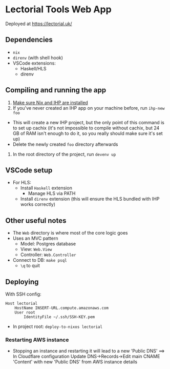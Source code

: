 # Lectorial Tools Web App

Deployed at https://lectorial.uk/

## Dependencies

- `nix`
- `direnv` (with shell hook)
- VSCode extensions:
  - Haskell/HLS
  - direnv

## Compiling and running the app

1. [Make sure Nix and IHP are installed](https://ihp.digitallyinduced.com/Guide/installation.html)
1. If you've never created an IHP app on your machine before, run `ihp-new foo`
  - This will create a new IHP project, but the only point of this command is to set up cachix (it's not impossible to compile without cachix, but 24 GB of RAM isn't enough to do it, so you really should make sure it's set up)
  - Delete the newly created `foo` directory afterwards
1. In the root directory of the project, run `devenv up`

## VSCode setup

- For HLS:
  - Install `Haskell` extension
    - Manage HLS via PATH
  - Install `direnv` extension (this will ensure the HLS bundled with IHP works correctly)

## Other useful notes

- The `Web` directory is where most of the core logic goes
- Uses an MVC pattern
  - Model: Postgres database
  - View: `Web.View`
  - Controller: `Web.Controller`
- Connect to DB: `make psql`
  - `\q` to quit

## Deploying

With SSH config:

```ssh
Host lectorial
    HostName INSERT-URL.compute.amazonaws.com
    User root
        IdentityFile ~/.ssh/SSH-KEY.pem
```

- In project root: `deploy-to-nixos lectorial`

### Restarting AWS instance

- Stopping an instance and restarting it will lead to a new 'Public DNS' ==> In Cloudflare configuration Update DNS->Records->Edit main CNAME 'Content' with new 'Public DNS' from AWS instance details
